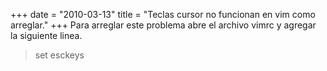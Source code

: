 +++
date = "2010-03-13"
title = "Teclas cursor no funcionan en vim como arreglar."
+++
Para arreglar este problema abre el archivo vimrc y agregar la siguiente linea.

> set esckeys
